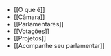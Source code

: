 * [[O que é]]
* [[Câmara]]
* [[Parlamentares]]
* [[Votações]]
* [[Projetos]]
* [[Acompanhe seu parlamentar]]
